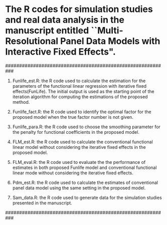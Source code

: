 # The R codes for simulation studies and real data analysis in the manuscript entitled ``Multi-Resolutional Panel Data Models with Interactive Fixed Effects". 

###########################################################

1. Funlife_est.R: the R code used to calculate the estimation for the parameters of the functional linear regression with iterative fixed effects(FunLife). The initial output is used as the starting point of the iteration algorithm for computing the estimations of the proposed method.

2. Funlife_fact.R: the R code used to identify the optimal factor for the proposed model when the true factor number is not given. 

3. Funlife_para.R: the R code used to choose the smoothing parameter for the penalty for functional coefficients in the proposed model.

4. FLM_est.R: the R code used to calculate the conventional functional linear model without considering the iterative fixed effects in the proposed model.

5. FLM_eval.R: the R code used to evaluate the the performance of estimates in both proposed Funlife model and conventional functional linear mode without considering the iterative fixed effects.

6. Pdm_est.R: the R code used to calculate the estimates of conventional panel data model using the same setting in the proposed model.

7. Sam_data.R: the R code used to generate data for the simulation studies presented in the manuscript.

###########################################################
